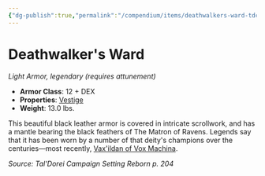 ```yaml
---
{"dg-publish":true,"permalink":"/compendium/items/deathwalkers-ward-tdcsr/","tags":["compendium/src/5e/tdcsr","item/armor/light","item/attunement/required","item/property/vestige","item/rarity/legendary"]}
---
```


# Deathwalker's Ward
*Light Armor, legendary (requires attunement)*  

- **Armor Class**: 12 + DEX
- **Properties**: [Vestige](rules/item-properties.md#Vestige)
- **Weight**: 13.0 lbs.

This beautiful black leather armor is covered in intricate scrollwork, and has a mantle bearing the black feathers of The Matron of Ravens. Legends say that it has been worn by a number of that deity's champions over the centuries—most recently, [Vax'ildan of Vox Machina](compendium/bestiary/celestial/champion-of-ravens-tdcsr.md).

*Source: Tal'Dorei Campaign Setting Reborn p. 204*